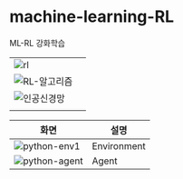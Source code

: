 # machine-learning-RL
ML-RL 강화학습

|       |      |
|------------|-------------|
|![rl](https://user-images.githubusercontent.com/117779419/206139058-c876b0cd-6a3f-4e9e-a1c6-62be19ccee23.PNG)  |     |
|![RL-알고리즘](https://user-images.githubusercontent.com/117779419/206168202-824bd85a-9371-4878-9b01-cb2f6b696e42.PNG)   |                                       |
|![인공신경망](https://user-images.githubusercontent.com/117779419/206162760-0dc4ba45-43e6-4410-8422-047bff103626.PNG) |   |
|                                                                                       |               |  



| 화면      | 설명      |
|------------|-------------|
| ![python-env1](https://user-images.githubusercontent.com/117779419/206135517-91acec8b-1a10-43eb-a9bb-829ce56cef6f.PNG)  | Environment         |
| ![python-agent](https://user-images.githubusercontent.com/117779419/206135603-fd0e6a83-50db-4677-95f9-9fa019d13b1e.PNG)  | Agent |
        

